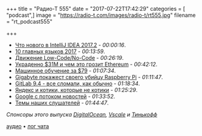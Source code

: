 +++
title = "Радио-Т 555"
date = "2017-07-22T17:42:29"
categories = [ "podcast",]
image = "https://radio-t.com/images/radio-t/rt555.jpg"
filename = "rt_podcast555"

+++

- [Что нового в IntelliJ IDEA 2017.2](https://habrahabr.ru/company/JetBrains/blog/333648/) - *00:00:16*.
- [10 главных языков 2017](http://www.techrepublic.com/article/these-10-programming-languages-have-dominated-development-in-2017/) - *00:13:59*.
- [Движение Low-Code/No-Code](https://www.forbes.com/forbes/welcome/?toURL=https://www.forbes.com/sites/jasonbloomberg/2017/07/20/the-low-codeno-code-movement-more-disruptive-than-you-realize/&refURL=&referrer=) - *00:26:19*.
- [Украденно $31M и чем это грозит Ethereum](http://haseebq.com/a-hacker-stole-31m-of-ether/) - *00:42:12*.
- [Машинное обучение за $79](https://techcrunch.com/2017/07/20/movidius-launches-a-79-deep-learning-usb-stick/) - *01:07:34*.
- [Gigabyte покажест своего убийцу Raspberry Pi](http://www.techradar.com/news/gigabytes-new-raspberry-pi-rival-is-bigger-but-more-flexible) - *01:11:47*.
- [GitLab 9.4 - все сломали, как обычно](https://about.gitlab.com/2017/07/22/gitlab-9-4-released/) - *01:18:34*.
- [Яндекс и котики, которые не котики](https://techcrunch.com/2017/07/18/yandex-open-sources-catboost-a-gradient-boosting-machine-learning-librar/) - *01:25:29*.
- [Google с потоком новостей](http://www.bbc.co.uk/news/technology-40656033) - *01:33:52*.
- [Темы наших слушателей](https://radio-t.com/p/2017/07/18/prep-555/) - *01:44:47*.

*Спонсоры этого выпуска [DigitalOcean](https://www.digitalocean.com), [Vscale](http://bit.ly/radio-t_vscale) и [Тинькофф](http://bit.ly/tinkoff-rt2)*

[аудио](http://cdn.radio-t.com/rt_podcast555.mp3) • [лог чата](http://chat.radio-t.com/logs/radio-t-555.html)
<audio src="http://cdn.radio-t.com/rt_podcast555.mp3" preload="none"></audio>
